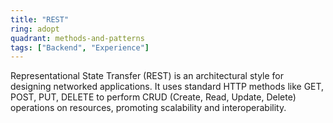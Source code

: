 ```yaml
---
title: "REST"
ring: adopt
quadrant: methods-and-patterns
tags: ["Backend", "Experience"]
---
```


Representational State Transfer (REST) is an architectural style for designing networked applications. It uses standard HTTP methods like GET, POST, PUT, DELETE to perform CRUD (Create, Read, Update, Delete) operations on resources, promoting scalability and interoperability.
